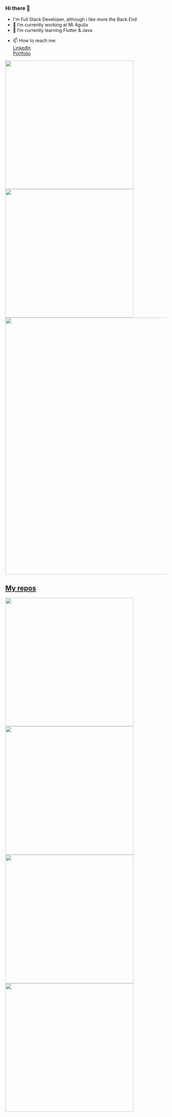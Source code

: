 
### Hi there 👋
<!--**Tanito/Tanito** is a ✨ _special_ ✨ repository because its `README.md` (this file) appears on your GitHub profile.

Here are some ideas to get you started:
-->
- I'm Full Stack Developer, although i like more the Back End
- 🔭 I’m currently working at Mi Águila
- 🌱 I’m currently learning Flutter & Java
<!-- - 👯 I’m looking to collaborate on ...
- 🤔 I’m looking for help with ...
- 💬 Ask me about ... -->
- 📫 How to reach me: <br>
 <a href="https://www.linkedin.com/in/ulises-delia/">LinkedIn</a> <br>
 <a href="https://ulises-delia.vercel.app">Portfolio</a>




<p align="left">
  <a href="https://github.com/Tanito"><img width="400" src="https://github-readme-stats.vercel.app/api?username=Tanito&show_icons=true&theme=react">
  <a href="https://github.com/Tanito"><img width="400" src="https://github-readme-stats.vercel.app/api/top-langs/?username=Tanito&hide=html,scss,css,objective-c, shell&langs_count=10&layout=compact&theme=react">
<a href="https://github.com/Tanito"><img width="800" src="https://github-profile-trophy.vercel.app/?username=Tanito&row=1&column=5&theme=discord">
</p>
    
## My repos
    
<p align="left">
  
   <a href="https://github.com/Tanito/quizapp_BACKEND-1"><img width="400" src="https://github-readme-stats.vercel.app/api/pin/?username=Tanito&repo=quizapp_BACKEND-1&langs_count=5&theme=react">
  <a href="https://github.com/Tanito/QuizApp"><img width="400" src="https://github-readme-stats.vercel.app/api/pin/?username=Tanito&card_height=300&&repo=QuizApp&langs_count=5&layout=compact&theme=react">
  <a href="https://github.com/Tanito/WineStore"><img width="400" src="https://github-readme-stats.vercel.app/api/pin/?username=Tanito&repo=WineStore&layout=compact&theme=react">
  <a href="https://github.com/Tanito/Python"><img width="400" src="https://github-readme-stats.vercel.app/api/pin/?username=Tanito&repo=Python&hide=html,scss,css&langs_count=10&layout=compact&theme=react">
</p>  
